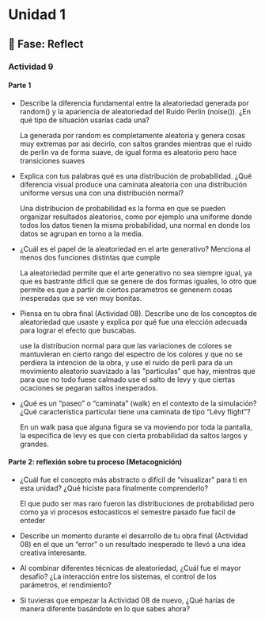 # Unidad 1

## 🤔 Fase: Reflect

### Actividad 9 

#### Parte 1

- Describe la diferencia fundamental entre la aleatoriedad generada por random() y la apariencia de aleatoriedad del Ruido Perlin (noise()). ¿En qué tipo de situación usarías cada una?

  La generada por random es completamente aleatoria y genera cosas muy extremas por asi decirlo, con saltos grandes mientras que el ruido de perlin va de forma suave, de igual forma es aleatorio pero hace transiciones suaves
  
- Explica con tus palabras qué es una distribución de probabilidad. ¿Qué diferencia visual produce una caminata aleatoria con una distribución uniforme versus una con una distribución normal?

  Una distribucion de probabilidad es la forma en que se pueden organizar resultados aleatorios, como por ejemplo una uniforme donde todos los datos tienen la misma probabilidad, una normal en donde los datos se agrupan en torno a la media.
  
- ¿Cuál es el papel de la aleatoriedad en el arte generativo? Menciona al menos dos funciones distintas que cumple

  La aleatoriedad permite que el arte generativo no sea siempre igual, ya que es bastrante dificil que se genere de dos formas iguales, lo otro que permite es que a partir de ciertos parametros se genenern cosas inesperadas que se ven muy bonitas. 

- Piensa en tu obra final (Actividad 08). Describe uno de los conceptos de aleatoriedad que usaste y explica por qué fue una elección adecuada para lograr el efecto que buscabas.

  use la distribucion normal para que las variaciones de colores se mantuvieran en cierto rango del espectro de los colores y que no se perdiera la intencion de la obra, y use el ruido de perli para da un movimiento aleatorio suavizado a las "particulas" que hay, mientras    que para que no todo fuese calmado use el salto de levy y que ciertas ocaciones se pegaran saltos inesperados. 

- ¿Qué es un “paseo” o “caminata” (walk) en el contexto de la simulación? ¿Qué característica particular tiene una caminata de tipo “Lévy flight”?

  En un walk pasa que alguna figura se va moviendo por toda la pantalla, la especifica de levy es que con cierta probabilidad da saltos largos y grandes.

#### Parte 2: reflexión sobre tu proceso (Metacognición)

- ¿Cuál fue el concepto más abstracto o difícil de “visualizar” para ti en esta unidad? ¿Qué hiciste para finalmente comprenderlo?
  
  El que pudo ser mas raro fueron las distribuciones de probabilidad pero como ya vi procesos estocasticos el semestre pasado fue facil de enteder
  
- Describe un momento durante el desarrollo de tu obra final (Actividad 08) en el que un “error” o un resultado inesperado te llevó a una idea creativa interesante.
- Al combinar diferentes técnicas de aleatoriedad, ¿Cuál fue el mayor desafío? ¿La interacción entre los sistemas, el control de los parámetros, el rendimiento?
- Si tuvieras que empezar la Actividad 08 de nuevo, ¿Qué harías de manera diferente basándote en lo que sabes ahora?
